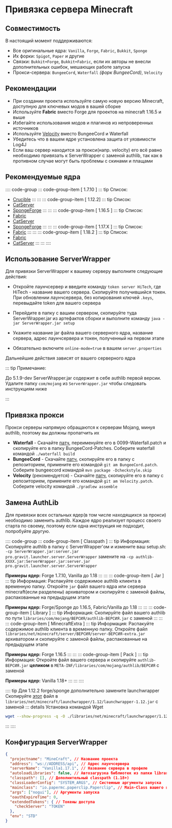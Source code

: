 # Привязка сервера Minecraft

## Совместимость

В настоящий момент поддерживаются:

-   Все оригинальные ядра: `Vanilla`, `Forge`, `Fabric`, `Bukkit`, `Sponge`
-   Их форки: `Spigot`, `Paper` и другие
-   Связки: `Bukkit+Forge`, `Bukkit+Fabric`, если их авторы не внесли дополнительных ошибок, мешающих работе запуска
-   Прокси-сервера: `BungeeCord`, `Waterfall` *(форк BungeeCord)*, `Velocity`

## Рекомендации

- При создании проекта используйте самую новую версию Minecraft, доступную для ключевых модов в вашей сборке
- Используйте **Fabric** вместо Forge для проектов на minecraft 1.16.5 и выше
- Избегайте использования модов и плагинов из непроверенных источников
- Используйте [Velocity](https://velocitypowered.com) вместо BungeeCord и Waterfall
- Убедитесь что в вашем ядре установлена защита от уязвимости Log4J
- Если ваш сервер находится за прокси(напр. velocity) его всё равно необходимо привязать к ServerWrapper с заменой authlib, так как в противном случае могут быть проблемы с скинами и плащами

## Рекомендуемые ядра

:::: code-group
::: code-group-item [ 1.7.10 ]
::: tip Список:
- [Crucible](https://github.com/CrucibleMC/Crucible)
:::
:::
::: code-group-item [ 1.12.2]
::: tip Список:
- [CatServer](https://github.com/Luohuayu/CatServer/blob/1.12.2/docs/README_RU.md)
- [SpongeForge](https://www.spongepowered.org/downloads/spongeforge?minecraft=1.12.2)
:::
:::
::: code-group-item [ 1.16.5 ]
::: tip Список:
- [Fabric](https://fabricmc.net/) 
- [CatServer](https://github.com/Luohuayu/CatServer/blob/1.16.5/docs/README_EN.md)
- [SpongeForge](https://www.spongepowered.org/downloads/spongeforge?minecraft=1.16.5)
:::
:::
::: code-group-item [ 1.17.X ]
::: tip Список:
- [Fabric](https://fabricmc.net/)
:::
:::
::: code-group-item [ 1.18.2 ]
::: tip Список:
- [Fabric](https://fabricmc.net/)
- [CatServer](https://github.com/Luohuayu/CatServer/blob/1.18.2/docs/README.md)
:::
:::
::::

## Использование ServerWrapper

Для привязки ServerWrapper к вашему серверу выполните следующие действия:

-   Откройте лаунчсервер и введите команду ```token server HiTech```, где HiTech - название вашего сервера. Скопируйте получившийся токен. <Badge type="warning" text="ВАЖНО" vertical="middle" /> При обновлении лаунчсервера, без копирования ключей ```.keys```, перевыдайте token для вашего сервера
-   Перейдите в папку с вашим сервером, скопируйте туда ServerWrapper.jar из артефактов сборки и выполните команду ```java -jar ServerWrapper.jar setup```  
-   Укажите название jar файла вашего серверного ядра, название сервера, адрес лаунчсервера и токен, полученный на первом этапе

-   Обязательно включите ```online-mode=true``` в вашем ```server.properties```

Дальнейшие действия зависят от вашего серверного ядра

::: tip Примечание:

До 5.1.9-dev ServerWrapper.jar содержит в себе authlib первой версии. Удалите папку ```com/mojang``` из ```ServerWrapper.jar``` чтобы следовать инструкциям ниже

:::

## Привязка прокси

Прокси серверы напрямую обращаются к серверам Mojang, минуя authlib, поэтому вы должны пропатчить их

-   **Waterfall**  - Скачайте [патч](https://mirror.gravit.pro/compat/patch/Waterfall.patch), переименуйте его в 0099-Waterfall.patch и скопируйте его в папку BungeeCord-Patches. Соберите waterfall командой ```./waterfall build```
-   **BungeeCord**  - Скачайте [патч](https://mirror.gravit.pro/compat/patch/BungeeCord.patch), скопируйте его в папку с репозиторием, примените его командой ```git am BungeeCord.patch```. Соберите bungeecord командой ```mvn package -Dcheckstyle.skip```  
-   **Velocity**  (рекомендуется) - Скачайте [патч](https://mirror.gravit.pro/compat/patch/Velocity.patch), скопируйте его в папку с репозиторием, примените его командой ```git am Velocity.patch```. Соберите velocity командой ```./gradlew assemble```

## Замена AuthLib

Для привязки всех остальных ядер(в том числе находящихся за прокси) необходимо заменить authlib. Каждое ядро реализует процесс своего старта по своему, поэтому если одна инструкция не подходит, попробуйте другую.

:::: code-group
::: code-group-item [ Classpath ]
::: tip Информация:
Скопируйте authlib в папку с ServerWrapper'ом и измените ваш setup.sh: ```-cp ServerWrapper.jar:server.jar pro.gravit.launcher.server.ServerWrapper``` замените на ```-cp authlib-XXXX.jar:ServerWrapper.jar:server.jar pro.gravit.launcher.server.ServerWrapper```

**Примеры ядер:** Forge 1.7.10, Vanilla до 1.18
:::
:::
::: code-group-item [ Jar ]
::: tip Информация:
Распакуйте содержимое authlib клиента в временную папку. Откройте ```jar``` файл вашего ядра или сервера minecraft(если разделены) архиватором и скопируйте с заменой файлы, распакованные на предыдущем этапе

**Примеры ядер:** Forge/Sponge до 1.16.5, Fabric/Vanilla до 1.18
:::
:::
::: code-group-item [ Library ]
::: tip Информация:
Скопируйте файл вашего authlib по пути ```libraries/com/mojang/ВЕРСИЯ/authlib-ВЕРСИЯ.jar``` с заменой
:::
:::
::: code-group-item [ MinecraftExtra ]
::: tip Информация:
Распакуйте содержимое authlib клиента в временную папку. Откройте файл ```libraries/net/minecraft/server/ВЕРСИЯ/server-ВЕРСИЯ-extra.jar``` архиватором и скопируйте с заменой файлы, распакованные на предыдущем этапе

**Примеры ядер:** Forge 1.16.5
:::
:::
::: code-group-item [ Pack ]
::: tip Информация:
Откройте файл вашего сервера и скопируйте ```authlib-ВЕРСИЯ.jar``` **целиком** в ```META-INF/libraries/com/mojang/authlib/ВЕРСИЯ``` с заменой

**Примеры ядер:** Vanilla 1.18+
:::
:::
::::

:::: tip Для 1.12.2 forge/sponge дополнительно замените launchwrapper
Скопируйте [этот](https://mirror.gravit.pro/compat/launchwrapper-1.12-5.0.x-fixed.jar) файл в ```libraries/net/minecraft/launchwrapper/1.12/launchwrapper-1.12.jar``` с заменой
::: details Установка командой Wget
```sh
wget --show-progress -q -O ./libraries/net/minecraft/launchwrapper/1.12/launchwrapper-1.12.jar https://mirror.gravit.pro/compat/launchwrapper-1.12-5.0.x-fixed.jar
```
:::
::::

## Конфигурация ServerWrapper

```json
{
  "projectname": "MineCraft", // Название проекта
  "address": "ws://ADDRESS/api", // Адрес лаунчсервера
  "serverName": "Vanilla1.17.1", // Название сервера в профиле
  "autoloadLibraries": false, // Автозагрузка библиотек из папки libraries
  "classpath": [], // Дополнительный classpath (1.18+)
  "classLoaderConfig": "SYSTEM_ARGS", // Системные аргументы запуска
  "mainclass": "io.papermc.paperclip.Paperclip", // Main-Class вашего ядра сервера
  "args": ["nogui"], // Аргументы запуска
  "oauthExpireTime": 0,
  "extendedTokens": { // Токены доступа
    "checkServer": "TOKEN"
  },
  "env": "STD"
}
```
